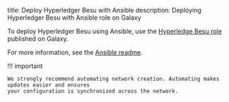 title: Deploy Hyperledger Besu with Ansible
description: Deploying Hyperledger Besu with Ansible role on Galaxy
<!--- END of page meta data -->

To deploy Hyperledger Besu using Ansible, use the
[Hyperledge Besu role](https://galaxy.ansible.com/pegasyseng/hyperledger_besu) published on Galaxy.

For more information, see the
[Ansible readme](https://galaxy.ansible.com/pegasyseng/hyperledger_besu).

!!! important

    We strongly recommend automating network creation. Automating makes updates easier and ensures
    your configuration is synchronized across the network.